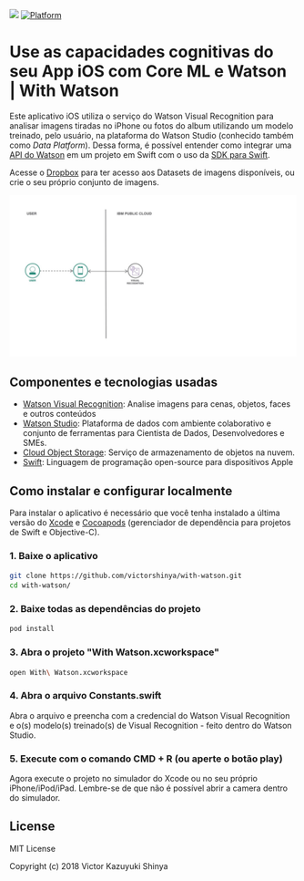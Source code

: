 [![](https://img.shields.io/badge/IBM%20Cloud-powered-blue.svg)](https://bluemix.net)
[![Platform](https://img.shields.io/badge/platform-swift-lightgrey.svg?style=flat)](https://developer.ibm.com/swift/)

# Use as capacidades cognitivas do seu App iOS com Core ML e Watson | With Watson

Este aplicativo iOS utiliza o serviço do Watson Visual Recognition para analisar imagens tiradas no iPhone ou fotos do album utilizando um modelo treinado, pelo usuário, na plataforma do Watson Studio (conhecido também como *Data Platform*). Dessa forma, é possível entender como integrar uma [API do Watson](https://cloud.ibm.com/catalog?category=ai) em um projeto em Swift com o uso da [SDK para Swift](https://github.com/watson-developer-cloud/swift-sdk).

Acesse o [Dropbox](https://ibm.biz/dataset) para ter acesso aos Datasets de imagens disponíveis, ou crie o seu próprio conjunto de imagens.

![](https://github.com/victorshinya/with-watson/blob/master/doc/source/images/architecture.jpg)

## Componentes e tecnologias usadas

* [Watson Visual Recognition](https://cloud.ibm.com/catalog/services/visual-recognition): Analise imagens para cenas, objetos, faces e outros conteúdos
* [Watson Studio](https://cloud.ibm.com/catalog/services/watson-studio): Plataforma de dados com ambiente colaborativo e conjunto de ferramentas para Cientista de Dados, Desenvolvedores e SMEs.
* [Cloud Object Storage](https://cloud.ibm.com/catalog/services/cloud-object-storage): Serviço de armazenamento de objetos na nuvem.
* [Swift](https://developer.apple.com/swift/): Linguagem de programação open-source para dispositivos Apple

## Como instalar e configurar localmente

Para instalar o aplicativo é necessário que você tenha instalado a última versão do [Xcode](https://developer.apple.com/xcode/) e [Cocoapods](https://cocoapods.org) (gerenciador de dependência para projetos de Swift e Objective-C).

### 1. Baixe o aplicativo

```sh
git clone https://github.com/victorshinya/with-watson.git
cd with-watson/
```

### 2. Baixe todas as dependências do projeto

```sh
pod install
```

### 3. Abra o projeto "With Watson.xcworkspace"

```sh
open With\ Watson.xcworkspace
```

### 4. Abra o arquivo Constants.swift

Abra o arquivo e preencha com a credencial do Watson Visual Recognition e o(s) modelo(s) treinado(s) de Visual Recognition - feito dentro do Watson Studio.

### 5. Execute com o comando CMD + R (ou aperte o botão play)

Agora execute o projeto no simulador do Xcode ou no seu próprio iPhone/iPod/iPad. Lembre-se de que não é possível abrir a camera dentro do simulador.

## License

MIT License

Copyright (c) 2018 Victor Kazuyuki Shinya
